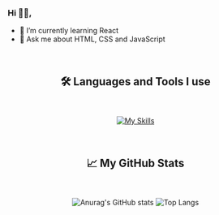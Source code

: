 ### Hi 👋🏻,
 - 🌱 I’m currently learning React
 - 💬 Ask me about HTML, CSS and JavaScript
<br/>
<div align="center">
 
 ## 🛠️ Languages and Tools I use
 
</div>
<br/>
<div align="center">
  
  [![My Skills](https://skillicons.dev/icons?i=html,css,js,react,redux,nodejs,java,vscode&theme=light)](https://skillicons.dev)

</div>
<br/>
<div align="center">
 
 ## 📈 My GitHub Stats
</div>
<br/>
<div align="center">
  
  ![Anurag's GitHub stats](https://github-readme-stats.vercel.app/api?username=irenesjv&show_icons=true&theme=transparent&hide=contribs,prs) ![Top Langs](https://github-readme-stats.vercel.app/api/top-langs/?username=irenesjv&layout=compact&theme=transparent)
</div>


<!---
irenesjv/irenesjv is a ✨ special ✨ repository because its `README.md` (this file) appears on your GitHub profile.
You can click the Preview link to take a look at your changes.
--->

